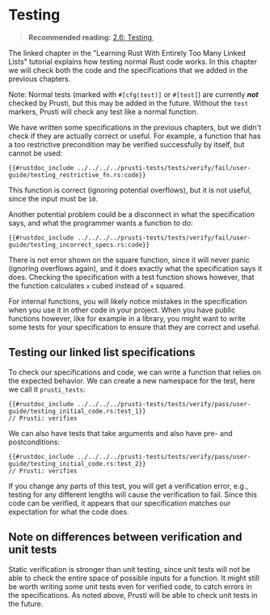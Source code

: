 # Testing

> **Recommended reading:** 
> [2.6: Testing](https://rust-unofficial.github.io/too-many-lists/first-test.html),

The linked chapter in the "Learning Rust With Entirely Too Many Linked Lists" tutorial explains how testing normal Rust code works. In this chapter we will check both the code and the specifications that we added in the previous chapters.

Note: Normal tests (marked with `#[cfg(test)]` or `#[test]`) are currently ***not*** checked by Prusti, but this may be added in the future. Without the `test` markers, Prusti will check any test like a normal function.

We have written some specifications in the previous chapters, but we didn't check if they are actually correct or useful. For example, a function that has a too restrictive precondition may be verified successfully by itself, but cannot be used:

```rust,noplaypen
{{#rustdoc_include ../../../../prusti-tests/tests/verify/fail/user-guide/testing_restrictive_fn.rs:code}}
```

This function is correct (ignoring potential overflows), but it is not useful, since the input must be `10`.

Another potential problem could be a disconnect in what the specification says, and what the programmer wants a function to do:

```rust,noplaypen
{{#rustdoc_include ../../../../prusti-tests/tests/verify/fail/user-guide/testing_incorrect_specs.rs:code}}
```

There is not error shown on the square function, since it will never panic (ignoring overflows again), and it does exactly what the specification says it does. Checking the specification with a test function shows however, that the function calculates `x` cubed instead of `x` squared.

For internal functions, you will likely notice mistakes in the specification when you use it in other code in your project. When you have public functions however, like for example in a library, you might want to write some tests for your specification to ensure that they are correct and useful.

## Testing our linked list specifications

To check our specifications and code, we can write a function that relies on the expected behavior. We can create a new namespace for the test, here we call it `prusti_tests`:

```rust,noplaypen
{{#rustdoc_include ../../../../prusti-tests/tests/verify/pass/user-guide/testing_initial_code.rs:test_1}}
// Prusti: verifies
```
We can also have tests that take arguments and also have pre- and postconditions:

```rust,noplaypen
{{#rustdoc_include ../../../../prusti-tests/tests/verify/pass/user-guide/testing_initial_code.rs:test_2}}
// Prusti: verifies
```

If you change any parts of this test, you will get a verification error, e.g., testing for any different lengths will cause the verification to fail.
Since this code can be verified, it appears that our specification matches our expectation for what the code does. 

## Note on differences between verification and unit tests

Static verification is stronger than unit testing, since unit tests will not be able to check the entire space of possible inputs for a function.
It might still be worth writing some unit tests even for verified code, to catch errors in the specifications. As noted above, Prusti will be able to check unit tests in the future.